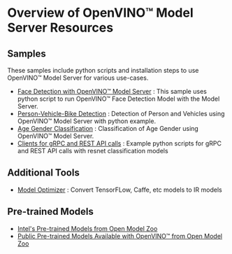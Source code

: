 # Overview of OpenVINO&trade; Model Server Resources


## Samples

These samples include python scripts and installation steps to use OpenVINO&trade; Model Server for various use-cases. 

- [Face Detection with OpenVINO&trade; Model Server](./FaceDetectionScriptExample.md#facedetection) : This sample uses python script to run OpenVINO&trade; Face Detection Model with the Model Server.
- [Person-Vehicle-Bike Detection](./FaceDetectionScriptExample.md#persondetection) : Detection of Person and Vehicles using OpenVINO&trade; Model Server with python example.
- [Age Gender Classification](./AgeGenderGuide.md) : Classification of Age Gender using OpenVINO&trade; Model Server. 
- [Clients for gRPC and REST API calls](https://github.com/openvinotoolkit/model_server/tree/main/example_client) : Example python scripts for gRPC and REST API calls with resnet classification models

## Additional Tools

- [Model Optimizer](https://docs.openvinotoolkit.org/latest/openvino_docs_MO_DG_prepare_model_convert_model_Converting_Model.html) : Convert TensorFLow, Caffe, etc models to IR models

## Pre-trained Models

- [Intel's Pre-trained Models from Open Model Zoo](https://docs.openvinotoolkit.org/2020.4/omz_models_intel_index.html)
- [Public Pre-trained Models Available with OpenVINO&trade; from Open Model Zoo](https://docs.openvinotoolkit.org/2020.4/omz_models_public_index.html)